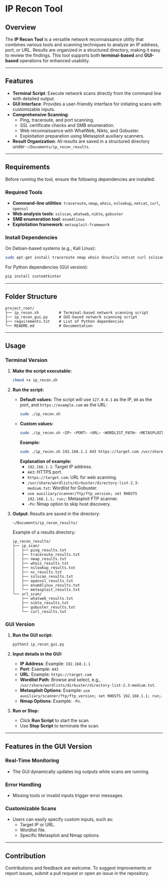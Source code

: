 
# IP Recon Tool

## Overview

The **IP Recon Tool** is a versatile network reconnaissance utility that combines various tools and scanning techniques to analyze an IP address, port, or URL. Results are organized in a structured directory, making it easy to review the findings. This tool supports both **terminal-based** and **GUI-based** operations for enhanced usability.

---

## Features

- **Terminal Script**: Execute network scans directly from the command line with detailed output.
- **GUI Interface**: Provides a user-friendly interface for initiating scans with customizable inputs.
- **Comprehensive Scanning**:
  - Ping, traceroute, and port scanning.
  - SSL certificate checks and SMB enumeration.
  - Web reconnaissance with WhatWeb, Nikto, and Gobuster.
  - Exploitation preparation using Metasploit auxiliary scanners.
- **Result Organization**: All results are saved in a structured directory under `~/Documents/ip_recon_results`.

---

## Requirements

Before running the tool, ensure the following dependencies are installed:

### Required Tools

- **Command-line utilities**: `traceroute`, `nmap`, `whois`, `nslookup`, `netcat`, `curl`, `openssl`
- **Web analysis tools**: `sslscan`, `whatweb`, `nikto`, `gobuster`
- **SMB enumeration tool**: `enum4linux`
- **Exploitation framework**: `metasploit-framework`

### Install Dependencies

On Debian-based systems (e.g., Kali Linux):

```bash
sudo apt-get install traceroute nmap whois dnsutils netcat curl sslscan openssl whatweb nikto gobuster enum4linux metasploit-framework
```

For Python dependencies (GUI version):

```bash
pip install customtkinter
```

---

## Folder Structure

```
project_root/
├── ip_recon.sh         # Terminal-based network scanning script
├── ip_recon_gui.py     # GUI-based network scanning script
├── requirements.txt    # List of Python dependencies
└── README.md           # Documentation
```

---

## Usage

### Terminal Version

1. **Make the script executable:**
   ```bash
   chmod +x ip_recon.sh
   ```

2. **Run the script:**
   - **Default values:**
     The script will use `127.0.0.1` as the IP, `80` as the port, and `https://example.com` as the URL:
     ```bash
     sudo ./ip_recon.sh
     ```
   - **Custom values:**
     ```bash
     sudo ./ip_recon.sh <IP> <PORT> <URL> <WORDLIST_PATH> <METASPLOIT_OPTIONS> <NMAP_OPTIONS>
     ```
     **Example:**
     ```bash
     sudo ./ip_recon.sh 192.168.1.1 443 https://target.com /usr/share/wordlists/dirbuster/directory-list-2.3-medium.txt "use auxiliary/scanner/ftp/ftp_version; set RHOSTS 192.168.1.1; run;" "-Pn"
     ```
     **Explanation of example:**
     - `192.168.1.1`: Target IP address.
     - `443`: HTTPS port.
     - `https://target.com`: URL for web scanning.
     - `/usr/share/wordlists/dirbuster/directory-list-2.3-medium.txt`: Wordlist for Gobuster.
     - `use auxiliary/scanner/ftp/ftp_version; set RHOSTS 192.168.1.1; run;`: Metasploit FTP scanner.
     - `-Pn`: Nmap option to skip host discovery.

3. **Output**: Results are saved in the directory:
   ```
   ~/Documents/ip_recon_results/
   ```

   Example of a results directory:
   ```
   ip_recon_results/
   ├── ip_scan/
   │   ├── ping_results.txt
   │   ├── traceroute_results.txt
   │   ├── nmap_results.txt
   │   ├── whois_results.txt
   │   ├── nslookup_results.txt
   │   ├── nc_results.txt
   │   ├── sslscan_results.txt
   │   ├── openssl_results.txt
   │   ├── enum4linux_results.txt
   │   └── metasploit_results.txt
   └── url_scan/
       ├── whatweb_results.txt
       ├── nikto_results.txt
       ├── gobuster_results.txt
       └── curl_results.txt
   ```

### GUI Version

1. **Run the GUI script:**
   ```bash
   python3 ip_recon_gui.py
   ```

2. **Input details in the GUI:**
   - **IP Address**: Example: `192.168.1.1`
   - **Port**: Example: `443`
   - **URL**: Example: `https://target.com`
   - **Wordlist Path**: Browse and select, e.g., `/usr/share/wordlists/dirbuster/directory-list-2.3-medium.txt`.
   - **Metasploit Options**: Example: `use auxiliary/scanner/ftp/ftp_version; set RHOSTS 192.168.1.1; run;`.
   - **Nmap Options**: Example: `-Pn`.

3. **Run or Stop:**
   - Click **Run Script** to start the scan.
   - Use **Stop Script** to terminate the scan.

---

## Features in the GUI Version

### Real-Time Monitoring
- The GUI dynamically updates log outputs while scans are running.

### Error Handling
- Missing tools or invalid inputs trigger error messages.

### Customizable Scans
- Users can easily specify custom inputs, such as:
  - Target IP or URL.
  - Wordlist file.
  - Specific Metasploit and Nmap options.

---

## Contribution

Contributions and feedback are welcome. To suggest improvements or report issues, submit a pull request or open an issue in the repository.

